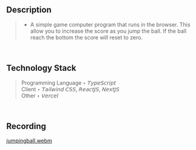 ## Description

> - A simple game computer program that runs in the browser. This allow you to increase the score as you jump the ball. If the ball reach the bottom the score will reset to zero.

<br />

## Technology Stack

> Programming Language ‣ 𝘛𝘺𝘱𝘦𝘚𝘤𝘳𝘪𝘱𝘵 <br />
> Client ‣ 𝘛𝘢𝘪𝘭𝘸𝘪𝘯𝘥 𝘊𝘚𝘚, 𝘙𝘦𝘢𝘤𝘵𝘑𝘚, 𝘕𝘦𝘹𝘵𝘑𝘚 <br />
> Other ‣ 𝘝𝘦𝘳𝘤𝘦𝘭

<br />

## Recording
[jumpingball.webm](https://user-images.githubusercontent.com/69438999/209903691-2778f0e3-3bb2-452f-9dea-0c6b10e85f45.webm)

